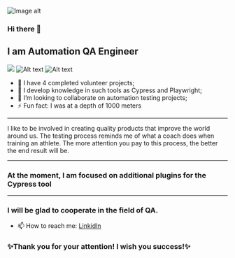 ![Image alt](https://github.com/SerhiiQAA/SerhiiQAA/blob/main/0_x2xCaLL7YyfKKdlv.png)

### Hi there 👋
## I am Automation QA Engineer

![](https://github.com/SerhiiQAA/SerhiiQAA/blob/main/giphy-11.gif)
![Alt text](https://github.com/SerhiiQAA/SerhiiQAA/blob/main/undefined%20-%20Imgur.gif)
<img src="https://media.giphy.com/media/U7c2TesYruxCiw11qK/giphy.gif" alt="Alt text">

- 🔭 I have 4 completed volunteer projects;
- 🌱 I develop knowledge in such tools as Cypress and Playwright;
- 👯 I’m looking to collaborate on automation testing projects;
- ⚡ Fun fact: I was at a depth of 1000 meters
___
I like to be involved in creating quality products that improve the world around us. The testing process reminds me of what a coach does when training an athlete. The more attention you pay to this process, the better the end result will be.
___
### At the moment, I am focused on additional plugins for the Cypress tool
___
### I will be glad to cooperate in the field of QA.
- 📫 How to reach me: [Linkidln](https://www.linkedin.com/in/serhiiqaengineer/)

### ✨Thank you for your attention! I wish you success!✨
